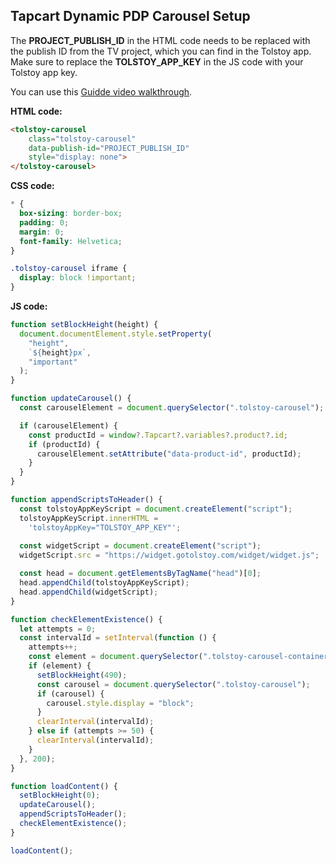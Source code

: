 ## Tapcart Dynamic PDP Carousel Setup

The **PROJECT_PUBLISH_ID** in the HTML code needs to be replaced with the publish ID from the TV project, which you can find in the Tolstoy app. Make sure to replace the **TOLSTOY_APP_KEY** in the JS code with your Tolstoy app key.

You can use this [Guidde video walkthrough](https://app.guidde.com/share/playbooks/omfqybH3Rr2yFVjgejuSTg?origin=7hK1MO5mPsQuiT0iQVou54jqkwJ3).

**HTML code:**

```html
<tolstoy-carousel
    class="tolstoy-carousel"
    data-publish-id="PROJECT_PUBLISH_ID"
    style="display: none">
</tolstoy-carousel>
```

**CSS code:**

```css
* {
  box-sizing: border-box;
  padding: 0;
  margin: 0;
  font-family: Helvetica;
}

.tolstoy-carousel iframe {
  display: block !important;
}
```

**JS code:**

```javascript
function setBlockHeight(height) {
  document.documentElement.style.setProperty(
    "height",
    `${height}px`,
    "important"
  );
}

function updateCarousel() {
  const carouselElement = document.querySelector(".tolstoy-carousel");

  if (carouselElement) {
    const productId = window?.Tapcart?.variables?.product?.id;
    if (productId) {
      carouselElement.setAttribute("data-product-id", productId);
    }
  }
}

function appendScriptsToHeader() {
  const tolstoyAppKeyScript = document.createElement("script");
  tolstoyAppKeyScript.innerHTML =
    'tolstoyAppKey="TOLSTOY_APP_KEY"';
    
  const widgetScript = document.createElement("script");
  widgetScript.src = "https://widget.gotolstoy.com/widget/widget.js";

  const head = document.getElementsByTagName("head")[0];
  head.appendChild(tolstoyAppKeyScript);
  head.appendChild(widgetScript);
}

function checkElementExistence() {
  let attempts = 0;
  const intervalId = setInterval(function () {
    attempts++;
    const element = document.querySelector(".tolstoy-carousel-container");
    if (element) {
      setBlockHeight(490);
      const carousel = document.querySelector(".tolstoy-carousel");
      if (carousel) {
        carousel.style.display = "block";
      }
      clearInterval(intervalId);
    } else if (attempts >= 50) {
      clearInterval(intervalId);
    }
  }, 200);
}

function loadContent() {
  setBlockHeight(0);
  updateCarousel();
  appendScriptsToHeader();
  checkElementExistence();
}

loadContent();
```
